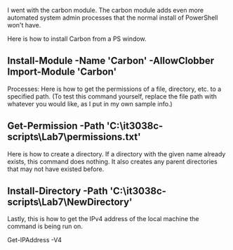 I went with the carbon module. The carbon module adds even more automated system admin processes that the normal install of PowerShell won't have.

Here is how to install Carbon from a PS window.

Install-Module -Name 'Carbon' -AllowClobber
Import-Module 'Carbon'
---------------------------------------------------------------
Processes:
Here is how to get the permissions of a file, directory, etc. to a specified path. (To test this command yourself, replace the file path with whatever you would like, as I put in my own sample info.)

Get-Permission -Path 'C:\it3038c-scripts\Lab7\permissions.txt'
---------------------------------------------------------------
Here is how to create a directory. If a directory with the given name already exists, this command does nothing. It also creates any parent directories that may not have existed before.

Install-Directory -Path 'C:\it3038c-scripts\Lab7\NewDirectory'
---------------------------------------------------------------
Lastly, this is how to get the IPv4 address of the local machine the command is being run on.

Get-IPAddress -V4
